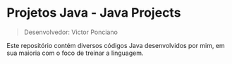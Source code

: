 # Projetos Java - Java Projects

> Desenvolvedor: Victor Ponciano

Este repositório contém diversos códigos Java desenvolvidos por mim, em sua maioria com o foco de treinar a linguagem.